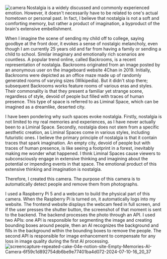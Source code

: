 ![camera](https://github.com/CodingMcnugget/AI-Camera/assets/144944897/9d8d9ec3-9640-4527-8eb6-9a02b9f67a09)
Nostalgia is a widely discussed and commonly experienced emotion. However, it doesn't necessarily have to be related to one's actual hometown or personal past. In fact, I believe that nostalgia is not a soft and comforting memory, but rather a product of imagination, a byproduct of the brain's extensive embellishment.

When I imagine the scene of sending my child off to college, saying goodbye at the front door, it evokes a sense of nostalgic melancholy, even though I am currently 25 years old and far from having a family or sending a child to school. Similar imaginary and emotionally rich scenarios are countless. A popular trend online, called Backrooms, is a recent representation of nostalgia. Backrooms originated from an image posted by an anonymous user on the imageboard website 4Chan in 2019. Initially, Backrooms were depicted as an office maze made up of randomly generated rooms of varying sizes (Wikipedia). But it didn't stop there; subsequent Backrooms works feature rooms of various eras and styles. Their commonality is that they present a familiar yet strange scene, regardless of style, devoid of people but filled with traces of human presence. This type of space is referred to as Liminal Space, which can be imagined as a dreamlike, deserted city.

I have been pondering why such spaces evoke nostalgia. Firstly, nostalgia is not limited to my real memories and experiences, as I have never actually been to a Liminal Space. Secondly, nostalgia does not stem from a specific aesthetic creation, as Liminal Spaces come in various styles, including futuristic ones. I believe the primary principle of nostalgia is that it contain traces that spark imagination. An empty city, devoid of people but with traces of human presence, is like seeing a footprint in a forest, inevitably making me wonder what happened. I think Liminal Spaces cause viewers to subconsciously engage in extensive thinking and imagining about the potential or impending events in that space. The emotional product of this extensive thinking and imagination is nostalgia.

Therefore, I created this camera. The purpose of this camera is to automatically detect people and remove them from photographs.

I used a Raspberry Pi 5 and a webcam to build the physical part of this camera. When the Raspberry Pi is turned on, it automatically logs into my website. The frontend website displays the webcam feed in full screen, and if the user presses the shutter button, the screenshot of that moment is sent to the backend. The backend processes the photo through an API. I used two APIs: one API is responsible for segmenting the image and creating bounding boxes around people, then an AI recognizes the background and fills in the background within the bounding boxes to remove the people. The second API is responsible for image enhancement to compensate for any loss in image quality during the first AI processing.
![screencapture-repeated-cake-04e-notion-site-Empty-Memories-AI-Camera-6f59c1d892754db6be9e77401ba4d072-2024-07-10-16_20_37](https://github.com/CodingMcnugget/AI-Camera/assets/144944897/f70fefa9-2415-4f61-94fd-a851c2ed1c5f)

